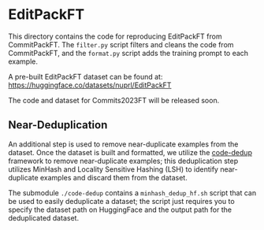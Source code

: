 # EditPackFT

This directory contains the code for reproducing EditPackFT from CommitPackFT.
The `filter.py` script filters and cleans the code from CommitPackFT,
and the `format.py` script adds the training prompt to each example.

A pre-built EditPackFT dataset can be found at: https://huggingface.co/datasets/nuprl/EditPackFT

The code and dataset for Commits2023FT will be released soon.

## Near-Deduplication

An additional step is used to remove near-duplicate examples from the dataset.
Once the dataset is built and formatted, we utilize the [code-dedup](https://github.com/cassanof/code-dedup)
framework to remove near-duplicate examples; this deduplication step utilizes
MinHash and Locality Sensitive Hashing (LSH) to identify near-duplicate examples and
discard them from the dataset.

The submodule `./code-dedup` contains a `minhash_dedup_hf.sh` script that can be used
to easily deduplicate a dataset; the script just requires you to specify the dataset
path on HuggingFace and the output path for the deduplicated dataset.
